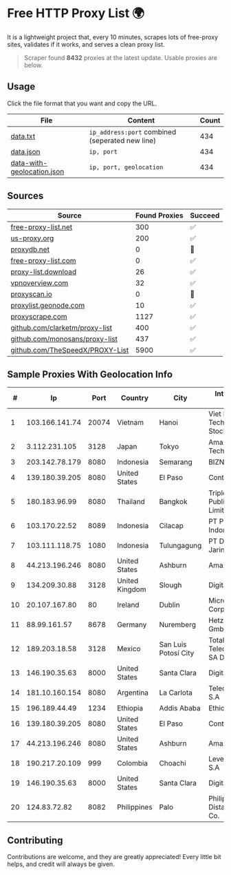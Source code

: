 
# Free HTTP Proxy List 🌍

It is a lightweight project that, every 10 minutes, scrapes lots of free-proxy sites, validates if it works, and serves a clean proxy list.


> Scraper found **8432** proxies at the latest update. Usable proxies are below.

## Usage

Click the file format that you want and copy the URL.


|File|Content|Count|
|----|-------|-----|
|[data.txt](https://raw.githubusercontent.com/themiralay/Proxy-List-World/master/data.txt)|`ip_address:port` combined (seperated new line)|434|
|[data.json](https://raw.githubusercontent.com/themiralay/Proxy-List-World/master/data.json)|`ip, port`|434|
|[data-with-geolocation.json](https://raw.githubusercontent.com/themiralay/Proxy-List-World/master/data-with-geolocation.json)|`ip, port, geolocation`|434|

## Sources

|Source|Found Proxies|Succeed|
|------|-------------|-------|
|[free-proxy-list.net](https://free-proxy-list.net)|300|✅|
|[us-proxy.org](https://www.us-proxy.org)|200|✅|
|[proxydb.net](http://proxydb.net)|0|🚫|
|[free-proxy-list.com](https://free-proxy-list.com/?page=&port=&type%5B%5D=http&type%5B%5D=https&up_time=0&search=Search)|0|✅|
|[proxy-list.download](https://www.proxy-list.download/HTTP)|26|✅|
|[vpnoverview.com](https://vpnoverview.com/privacy/anonymous-browsing/free-proxy-servers)|32|✅|
|[proxyscan.io](https://www.proxyscan.io)|0|🚫|
|[proxylist.geonode.com](https://proxylist.geonode.com/api/proxy-list?limit=300&page=1&sort_by=lastChecked&sort_type=desc&protocols=http,https)|10|✅|
|[proxyscrape.com](https://api.proxyscrape.com/v2/?request=displayproxies&protocol=http&timeout=10000&country=all&ssl=all&anonymity=all)|1127|✅|
|[github.com/clarketm/proxy-list](https://raw.githubusercontent.com/clarketm/proxy-list/master/proxy-list-raw.txt)|400|✅|
|[github.com/monosans/proxy-list](https://raw.githubusercontent.com/monosans/proxy-list/main/proxies/http.txt)|437|✅|
|[github.com/TheSpeedX/PROXY-List](https://raw.githubusercontent.com/TheSpeedX/PROXY-List/master/http.txt)|5900|✅|


## Sample Proxies With Geolocation Info

|#|Ip|Port|Country|City|Internet Service Provider|
|-|--|----|-------|----|-------------------------|
|1|103.166.141.74|20074|Vietnam|Hanoi|Viet NAM Cloud Technology Joint Stock Company|
|2|3.112.231.105|3128|Japan|Tokyo|Amazon Technologies Inc.|
|3|203.142.78.179|8080|Indonesia|Semarang|BIZNET|
|4|139.180.39.205|8080|United States|El Paso|Conterra|
|5|180.183.96.99|8080|Thailand|Bangkok|Triple T Broadband Public Company Limited|
|6|103.170.22.52|8089|Indonesia|Cilacap|PT Puskomedia Indonesia Kreatif|
|7|103.111.118.75|1080|Indonesia|Tulungagung|PT Dimensi Jaringan Bersinar|
|8|44.213.196.246|8080|United States|Ashburn|Amazon.com|
|9|134.209.30.88|3128|United Kingdom|Slough|DigitalOcean, LLC|
|10|20.107.167.80|80|Ireland|Dublin|Microsoft Corporation|
|11|88.99.161.57|8678|Germany|Nuremberg|Hetzner Online GmbH|
|12|189.203.18.58|3128|Mexico|San Luis Potosí City|Total Play Telecomunicaciones SA De CV|
|13|146.190.35.63|8000|United States|Santa Clara|DigitalOcean, LLC|
|14|181.10.160.154|8080|Argentina|La Carlota|Telecom Argentina S.A|
|15|196.189.44.49|1234|Ethiopia|Addis Ababa|Ethiotelecom|
|16|139.180.39.205|8080|United States|El Paso|Conterra|
|17|44.213.196.246|8080|United States|Ashburn|Amazon.com|
|18|190.217.20.109|999|Colombia|Choachi|Level 3 Colombia S.A|
|19|146.190.35.63|8000|United States|Santa Clara|DigitalOcean, LLC|
|20|124.83.72.82|8082|Philippines|Palo|Philippine Long Distance Telephone Co.|



## Contributing

Contributions are welcome, and they are greatly appreciated! Every
little bit helps, and credit will always be given.

